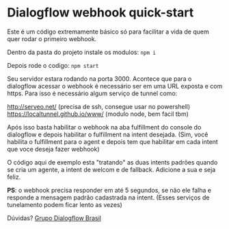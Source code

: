 # Dialogflow webhook quick-start

Este é um código extremamente básico só para facilitar a vida de quem quer rodar o primeiro webhook.

Dentro da pasta do projeto instale os modulos:
`npm i`

Depois rode o codigo:
`npm start`

Seu servidor estara rodando na porta 3000.
Acontece que para o dialogflow acessar o webhook é necessário ser em uma URL exposta e com https. Para isso é necessário algum serviço de tunnel como:

http://serveo.net/ (precisa de ssh, consegue usar no powershell)
https://localtunnel.github.io/www/ (modulo node, bem facil tbm)

Após isso basta habilitar o webhook na aba fulfillment do console do dialogflow e depois habilitar o fulfillment na intent desejada.
(Sim, você habilita o fulfillment para o agent e depois tem que habilitar em cada intent que voce deseja fazer webhook)

O código aqui de exemplo esta "tratando" as duas intents padrões quando se cria um agente, a intent de welcom e de fallback. Adicione a sua e seja feliz.


**PS**: o webhook precisa responder em até 5 segundos, se não ele falha e responde a mensagem padrão cadastrada na intent.
(Esses serviços de tunelamento podem ficar lento as vezes)


Dúvidas?
[Grupo Dialogflow Brasil](https://www.facebook.com/groups/dialogflowbrasil)
